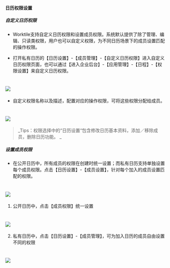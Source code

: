 ####  日历权限设置

##### 自定义日历权限

* Worktile支持自定义日历权限和设置成员权限。系统默认提供了除了管理、编辑、只读类权限，用户也可以自定义权限，为不同日历场景下的成员设置匹配的操作权限。

* 打开私有日历的【日历设置】-【成员管理】-【自定义日历权限】进入自定义日历权限页面，也可以通过【进入企业后台】-【应用管理】-【日程】-【权限设置】来自定义日历权限。

# ![](/assets/4.2.2自定义日历权限.png)

* 自定义权限名称以及描述，配置对应的操作权限，可将这些权限分配给成员。

# ![](/assets/4.2.2新建日历权限.png)

> _Tips：权限选择中的“日历设置“包含修改日历基本资料，添加／移除成员，删除日历功能。
_

##### 设置成员权限

* 在公开日历中，所有成员的权限在创建时统一设置；而私有日历支持单独设置每个成员权限。点击【日历设置】-【成员设置】，针对每个加入的成员设置匹配的权限。

# ![](/assets/4.2.2.2设置成员权限.png)

1) 公开日历中，点击【成员权限】统一设置

# ![](/assets/4.2.2自定义日历权限2.png)


2) 私有日历中，点击【日历设置】-【成员管理】，可为加入日历的成员自由设置不同的权限

# ![](/assets/4.2.2自定义日历权限3.png)